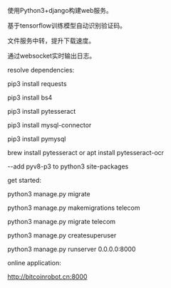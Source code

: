 使用Python3+django构建web服务。

基于tensorflow训练模型自动识别验证码。

文件服务中转，提升下载速度。

通过websocket实时输出日志。




resolve dependencies:

pip3 install requests

pip3 install bs4

pip3 install pytesseract

pip3 install mysql-connector

pip3 install pymysql

brew install pytesseract or apt install pytesseract-ocr

--add pyv8-p3 to python3 site-packages



get started:

python3 manage.py migrate

python3 manage.py makemigrations telecom

python3 manage.py migrate telecom

python3 manage.py createsuperuser

python3 manage.py runserver 0.0.0.0:8000



online application:

http://bitcoinrobot.cn:8000

